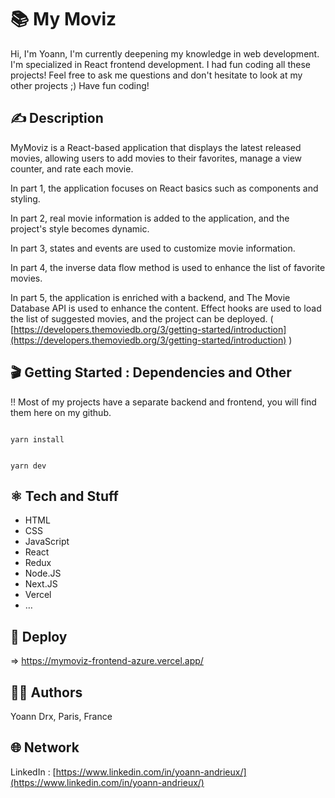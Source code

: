 #  📚 My Moviz

Hi,
I'm Yoann, I'm currently deepening my knowledge in web development. I'm specialized in React frontend development.
I had fun coding all these projects!
Feel free to ask me questions and don't hesitate to look at my other projects ;)
Have fun coding!

## ✍️ Description 

MyMoviz is a React-based application that displays the latest released movies, allowing users to add movies to their favorites, manage a view counter, and rate each movie.

In part 1, the application focuses on React basics such as components and styling.

In part 2, real movie information is added to the application, and the project's style becomes dynamic.

In part 3, states and events are used to customize movie information.

In part 4, the inverse data flow method is used to enhance the list of favorite movies.

In part 5, the application is enriched with a backend, and The Movie Database API is used to enhance the content. Effect hooks are used to load the list of suggested movies, and the project can be deployed. ( [https://developers.themoviedb.org/3/getting-started/introduction](https://developers.themoviedb.org/3/getting-started/introduction) )

## 🎬 Getting Started : Dependencies and Other

!! Most of my projects have a separate backend and frontend, you will find them here on my github.

```

yarn install

```

```

yarn dev

```

## ⚛️ Tech and Stuff

- HTML
- CSS
- JavaScript
- React
- Redux
- Node.JS
- Next.JS
- Vercel
- …

## 🚀 Deploy

⇒ https://mymoviz-frontend-azure.vercel.app/

## 🧑‍💻 Authors

Yoann Drx, Paris, France 

## 🌐 Network

LinkedIn : [https://www.linkedin.com/in/yoann-andrieux/](https://www.linkedin.com/in/yoann-andrieux/)